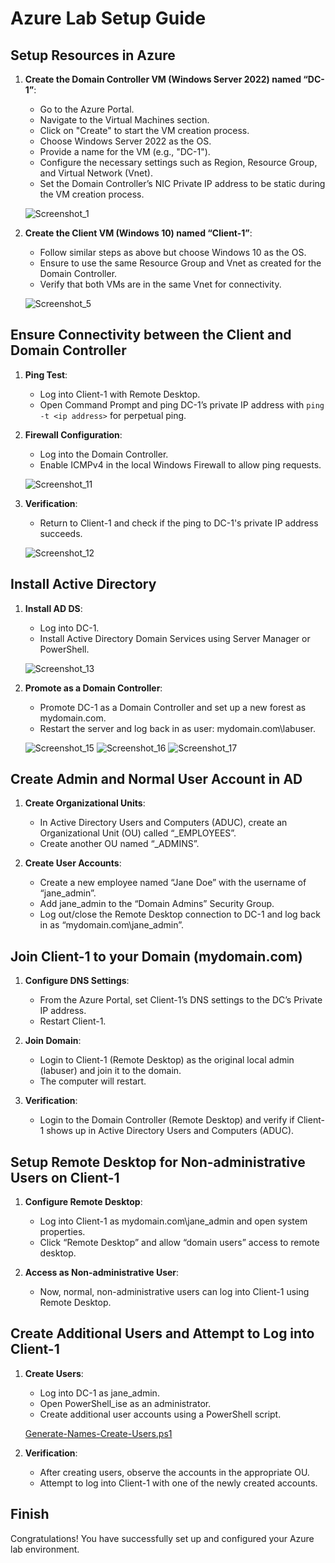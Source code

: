 # Azure Lab Setup Guide

## Setup Resources in Azure

1. **Create the Domain Controller VM (Windows Server 2022) named “DC-1”**:
   - Go to the Azure Portal.
   - Navigate to the Virtual Machines section.
   - Click on "Create" to start the VM creation process.
   - Choose Windows Server 2022 as the OS.
   - Provide a name for the VM (e.g., "DC-1").
   - Configure the necessary settings such as Region, Resource Group, and Virtual Network (Vnet).
   - Set the Domain Controller’s NIC Private IP address to be static during the VM creation process.

   ![Screenshot_1](https://github.com/gabe-IT/Azure-Domain-Controller-Setup/assets/148400020/4df2b540-f458-4186-b3f4-c3d87b07cdef)

2. **Create the Client VM (Windows 10) named “Client-1”**:
   - Follow similar steps as above but choose Windows 10 as the OS.
   - Ensure to use the same Resource Group and Vnet as created for the Domain Controller.
   - Verify that both VMs are in the same Vnet for connectivity.

   ![Screenshot_5](https://github.com/gabe-IT/Azure-Domain-Controller-Setup/assets/148400020/805aadd3-4900-4963-8e79-da220d478075)

## Ensure Connectivity between the Client and Domain Controller

1. **Ping Test**:
   - Log into Client-1 with Remote Desktop.
   - Open Command Prompt and ping DC-1’s private IP address with `ping -t <ip address>` for perpetual ping.

2. **Firewall Configuration**:
   - Log into the Domain Controller.
   - Enable ICMPv4 in the local Windows Firewall to allow ping requests.

   ![Screenshot_11](https://github.com/gabe-IT/Azure-Domain-Controller-Setup/assets/148400020/8efd863e-4a09-44d5-be93-ee73ca39079b)

3. **Verification**:
   - Return to Client-1 and check if the ping to DC-1's private IP address succeeds.

   ![Screenshot_12](https://github.com/gabe-IT/Azure-Domain-Controller-Setup/assets/148400020/1df688af-0a61-4776-a877-76b0a84fa28e)

## Install Active Directory

1. **Install AD DS**:
   - Log into DC-1.
   - Install Active Directory Domain Services using Server Manager or PowerShell.

   ![Screenshot_13](https://github.com/gabe-IT/Azure-Domain-Controller-Setup/assets/148400020/8deb5fd9-3a69-421f-b442-9b57c862a2a5)

2. **Promote as a Domain Controller**:
   - Promote DC-1 as a Domain Controller and set up a new forest as mydomain.com.
   - Restart the server and log back in as user: mydomain.com\labuser.

   ![Screenshot_15](https://github.com/gabe-IT/Azure-Domain-Controller-Setup/assets/148400020/1d02817e-6ad7-4769-9d45-df49380665a5)
   ![Screenshot_16](https://github.com/gabe-IT/Azure-Domain-Controller-Setup/assets/148400020/9751d447-f6b8-45de-a383-3d0741c79e34)
   ![Screenshot_17](https://github.com/gabe-IT/Azure-Domain-Controller-Setup/assets/148400020/4bb16fe8-167f-4cff-acce-509692e37fc1)

## Create Admin and Normal User Account in AD

1. **Create Organizational Units**:
   - In Active Directory Users and Computers (ADUC), create an Organizational Unit (OU) called “_EMPLOYEES”.
   - Create another OU named “_ADMINS”.

2. **Create User Accounts**:
   - Create a new employee named “Jane Doe” with the username of “jane_admin”.
   - Add jane_admin to the “Domain Admins” Security Group.
   - Log out/close the Remote Desktop connection to DC-1 and log back in as “mydomain.com\jane_admin”.

## Join Client-1 to your Domain (mydomain.com)

1. **Configure DNS Settings**:
   - From the Azure Portal, set Client-1’s DNS settings to the DC’s Private IP address.
   - Restart Client-1.

2. **Join Domain**:
   - Login to Client-1 (Remote Desktop) as the original local admin (labuser) and join it to the domain.
   - The computer will restart.

3. **Verification**:
   - Login to the Domain Controller (Remote Desktop) and verify if Client-1 shows up in Active Directory Users and Computers (ADUC).

## Setup Remote Desktop for Non-administrative Users on Client-1

1. **Configure Remote Desktop**:
   - Log into Client-1 as mydomain.com\jane_admin and open system properties.
   - Click “Remote Desktop” and allow “domain users” access to remote desktop.

2. **Access as Non-administrative User**:
   - Now, normal, non-administrative users can log into Client-1 using Remote Desktop.

## Create Additional Users and Attempt to Log into Client-1

1. **Create Users**:
   - Log into DC-1 as jane_admin.
   - Open PowerShell_ise as an administrator.
   - Create additional user accounts using a PowerShell script.

   [Generate-Names-Create-Users.ps1](https://github.com/gabe-IT/AD-powershell/blob/main/Generate-Names-Create-Users.ps1)

2. **Verification**:
   - After creating users, observe the accounts in the appropriate OU.
   - Attempt to log into Client-1 with one of the newly created accounts.

## Finish

Congratulations! You have successfully set up and configured your Azure lab environment.
